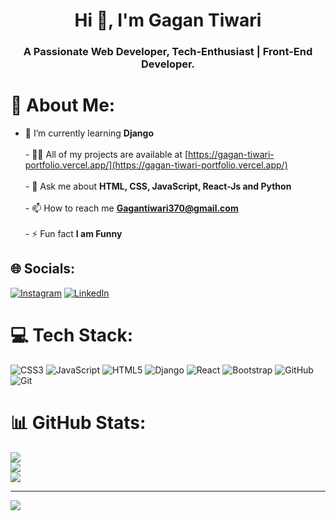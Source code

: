 <h1 align="center">Hi 👋, I'm Gagan Tiwari</h1>
<h3 align="center">A Passionate Web Developer, Tech-Enthusiast | Front-End Developer.</h3>

# 💫 About Me:
- 🌱 I’m currently learning **Django**<br><br>- 👨‍💻 All of my projects are available at [https://gagan-tiwari-portfolio.vercel.app/](https://gagan-tiwari-portfolio.vercel.app/)<br><br>- 💬 Ask me about **HTML, CSS, JavaScript, React-Js and Python**<br><br>- 📫 How to reach me **Gagantiwari370@gmail.com**<br><br>- ⚡ Fun fact **I am Funny**


## 🌐 Socials:
[![Instagram](https://img.shields.io/badge/Instagram-%23E4405F.svg?logo=Instagram&logoColor=white)](https://instagram.com/gagan_15_02) [![LinkedIn](https://img.shields.io/badge/LinkedIn-%230077B5.svg?logo=linkedin&logoColor=white)](https://linkedin.com/in/gagantiwari) 

# 💻 Tech Stack:
![CSS3](https://img.shields.io/badge/css3-%231572B6.svg?style=for-the-badge&logo=css3&logoColor=white) ![JavaScript](https://img.shields.io/badge/javascript-%23323330.svg?style=for-the-badge&logo=javascript&logoColor=%23F7DF1E) ![HTML5](https://img.shields.io/badge/html5-%23E34F26.svg?style=for-the-badge&logo=html5&logoColor=white) ![Django](https://img.shields.io/badge/django-%23092E20.svg?style=for-the-badge&logo=django&logoColor=white) ![React](https://img.shields.io/badge/react-%2320232a.svg?style=for-the-badge&logo=react&logoColor=%2361DAFB) ![Bootstrap](https://img.shields.io/badge/bootstrap-%238511FA.svg?style=for-the-badge&logo=bootstrap&logoColor=white) ![GitHub](https://img.shields.io/badge/github-%23121011.svg?style=for-the-badge&logo=github&logoColor=white) ![Git](https://img.shields.io/badge/git-%23F05033.svg?style=for-the-badge&logo=git&logoColor=white)
# 📊 GitHub Stats:
![](https://github-readme-stats.vercel.app/api?username=Gagan-tiwari&theme=radical&hide_border=false&include_all_commits=true&count_private=false)<br/>
![](https://github-readme-streak-stats.herokuapp.com/?user=Gagan-tiwari&theme=radical&hide_border=false)<br/>
![](https://github-readme-stats.vercel.app/api/top-langs/?username=Gagan-tiwari&theme=radical&hide_border=false&include_all_commits=true&count_private=false&layout=compact)

---
[![](https://visitcount.itsvg.in/api?id=Gagan-tiwari&icon=0&color=2)](https://visitcount.itsvg.in)

